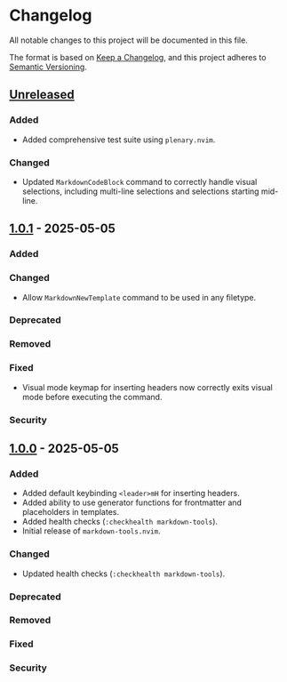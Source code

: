 <!-- markdownlint-disable MD024 -->

# Changelog

All notable changes to this project will be documented in this file.

The format is based on [Keep a Changelog](https://keepachangelog.com/en/1.0.0/),
and this project adheres to [Semantic Versioning](https://semver.org/spec/v2.0.0.html).

## [Unreleased]

### Added

- Added comprehensive test suite using `plenary.nvim`.

### Changed

- Updated `MarkdownCodeBlock` command to correctly handle visual selections, including multi-line selections and selections starting mid-line.

## [1.0.1] - 2025-05-05

### Added

### Changed

- Allow `MarkdownNewTemplate` command to be used in any filetype.

### Deprecated

### Removed

### Fixed

- Visual mode keymap for inserting headers now correctly exits visual mode before executing the command.

### Security

## [1.0.0] - 2025-05-05

### Added

- Added default keybinding `<leader>mH` for inserting headers.
- Added ability to use generator functions for frontmatter and placeholders in templates.
- Added health checks (`:checkhealth markdown-tools`).
- Initial release of `markdown-tools.nvim`.

### Changed

- Updated health checks (`:checkhealth markdown-tools`).

### Deprecated

### Removed

### Fixed

### Security

[Unreleased]: https://github.com/magnusriga/markdown-tools.nvim/compare/v1.0.1...HEAD
[1.0.1]: https://github.com/magnusriga/markdown-tools.nvim/compare/v1.0.0...v1.0.1
[1.0.0]: https://github.com/magnusriga/markdown-tools.nvim/compare/v0.1.0...v1.0.0
